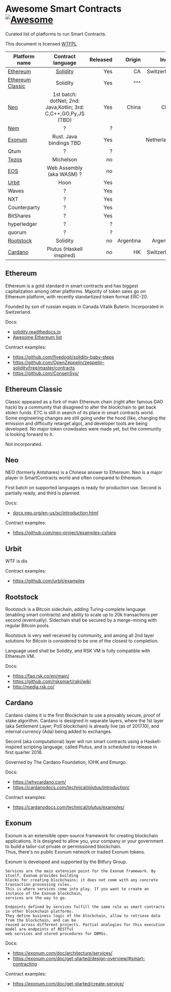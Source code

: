 # Awesome Smart Contracts [![Awesome](https://cdn.rawgit.com/sindresorhus/awesome/d7305f38d29fed78fa85652e3a63e154dd8e8829/media/badge.svg)](https://github.com/sindresorhus/awesome)

Curated list of platforms to run Smart Contracts.

This document is licensed [WTFPL](http://www.wtfpl.net/txt/copying/)


| Platform name                          | Contract language                                           | Released |Origin | Inc. in     | Est.  | Pub. release.|
|----------------------------------------|:-----------------------------------------------------------:|---------:|------:|------------:|------:|--------------|
| [Ethereum](https://www.ethereum.org/)  |  [Solidity](http://solidity.readthedocs.io)                 | Yes      | CA    |Switzerland  |2014.04|2015.07       |
| [Ethereum Classic](https://ethereumclassic.github.io/)|  Solidity                                    | Yes      | ^^^   | no          | ^^^   | ^^^          |
| [Neo](https://neo.org/)                |  1st batch: dotNet; 2nd: Java,Kotlin; 3rd: C,C++,GO,Py,JS (TBD)| Yes   | China | China       |2014.06|2016.10       |
| [Nem](https://nem.io/)                 |  ?                                                          | ?        |
| [Exonum](https://exonum.com)           |  Rust. Java bindings TBD                                    | Yes      |       |Netherlands  |       |2017.07       |
| Qtum                                   |  ?                                                          | ?        |
| [Tezos](https://www.tezos.com)         |  Michelson                                                  | no       |
| [EOS](https://eos.io/)                 |  Web Assembly (aka WASM) ?                                  | no       |    
| [Urbit](https://urbit.org/)            |  Hoon                                                       | Yes      |    
| Waves                                  |  ?                                                          | Yes      |    
| NXT                                    |  ?                                                          | Yes      |    
| Counterparty                           |  ?                                                          | Yes      |    
| BitShares                              |  ?                                                          | Yes      |    
| hyperledger                            |  ?                                                          | ?        |    
| quorum                                 |  ?                                                          | ?        |    
| [Rootstock](http://www.rsk.co/)        |  Solidity                                                   | no       |Argentina|Argentina   |2015.11|
|[Cardano](https://cardanofoundation.org)|  Plutus (Haskell inspired)                                  | no       |HK       |Switzerland |2015   |







## Ethereum

Ethereum is a gold standard in smart contracts and has biggest capitalization among other platforms.
Majority of token sales go on Ethereum platform,  with recently standartized token format ERC-20.

Founded by son of russian expats in Canada Vitalik Buterin. Incorporated in Switzerland.

Docs:
  * [solidity.readthedocs.io](http://solidity.readthedocs.io)
  * [Awesome Ethereum list](https://github.com/void4/awesome-ethereum)

Contract examples: 
* https://github.com/fivedogit/solidity-baby-steps
* https://github.com/OpenZeppelin/zeppelin-solidity/tree/master/contracts
* https://github.com/ConsenSys/

## Ethereum Classic

Classic appeared as a fork of main Ethereum chain (right after famous DAO hack) by a community that disagreed to 
alter the blockchain to get back stolen funds.
ETC is still in search of its place in smart contracts world. Some engineering changes are still going under the hood
(like, changing the emission and difficulty retarget algo), and developer tools are being developed. 
No major token crowdsales were made yet, but the community is looking forward to it.

Not incorporated.


## Neo

NEO (formerly Antshares) is a Chinese answer to Ethereum. Neo is a major player in SmartContracts world and 
often compared to Ethereum.

First batch on supported languages is ready for production use. Second is partially ready, and third is planned.

Docs:
 * [docs.neo.org/en-us/sc/introduction.html](http://docs.neo.org/en-us/sc/introduction.html)
 
Contract examples:
 * https://github.com/neo-project/examples-csharp

## Urbit

WTF is dis

Contract examples: 
* https://github.com/urbit/examples


## Rootstock

Rootstock is a Bitcoin sidechain, adding Turing-complete language (enabling smart contracts) and ability to
scale up to 20k transactions per second (eventually). Sidechain shall be secured by a merge-mining with regular Bitcoin pools.

Rootstock is very well received by community, and among all 2nd layer solutions for Bitcoin is considered to be 
one of the closest to completion.

Language used shall be Solidity, and RSK VM is fully compatible with Ethereum VM.

Docs:
 * https://faq.rsk.co/en/main/
 * https://github.com/rsksmart/rskj/wiki
 * http://media.rsk.co/
    
    

## Cardano

Cardano claims it is the first Blockchain to use a provably secure, proof of stake algorithm.
Cardano is designed in separate layers, where the 1st layer (aka Settlement Layer; PoS blockchain) is already live (as of 2017.10),
and internal currency (Ada) being added to exchanges.

Second (aka computational) layer will run smart contracts using a Haskell-inspired scripting language, called Plutus,
and is scheduled to release in first quarter 2018.

Governed by The Cardano Foundation, IOHK and Emurgo.

Docs:
  * https://whycardano.com/
  * https://cardanodocs.com/technical/plutus/introduction/  
    
Contract examples:
  * https://cardanodocs.com/technical/plutus/examples/


## Exonum

Exonum is an extensible open-source framework for creating blockchain applications. It is designed to 
allow you, your company or your government to build a tailor-cut private or permissioned blockchain.  
Thus, there's no public Exonum network or traded Exonum tokens.

Exonum is developed and supported by the Bitfury Group.

```
Services are the main extension point for the Exonum framework. By itself, Exonum provides building 
blocks for creating blockchains; it does not come with any concrete transaction processing rules. 
This is where services come into play. If you want to create an instance of the Exonum blockchain, 
services are the way to go.
```

```
Endpoints defined by services fulfill the same role as smart contracts in other blockchain platforms. 
They define business logic of the blockchain, allow to retrieve data from the blockchain, and can be 
reused across different projects. Partial analogies for this execution model are endpoints of RESTful 
web services and stored procedures for DBMSs.
```

Docs:
  * https://exonum.com/doc/architecture/services/
  * https://exonum.com/doc/get-started/design-overview/#smart-contracting
  
Contract examples:
  * https://exonum.com/doc/get-started/create-service/